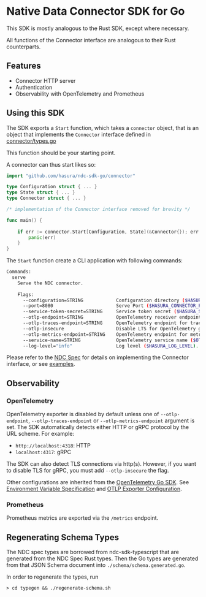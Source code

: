 # Native Data Connector SDK for Go

This SDK is mostly analogous to the Rust SDK, except where necessary.

All functions of the Connector interface are analogous to their Rust counterparts.

## Features

- Connector HTTP server 
- Authentication
- Observability with OpenTelemetry and Prometheus

## Using this SDK

The SDK exports a `Start` function, which takes a `connector` object, that is an object that implements the `Connector` interface defined in [connector/types.go](connector/types.go)

This function should be your starting point.

A connector can thus start likes so:

```go
import "github.com/hasura/ndc-sdk-go/connector"

type Configuration struct { ... }
type State struct { ... }
type Connector struct { ... }

/* implementation of the Connector interface removed for brevity */

func main() {
  
	if err := connector.Start[Configuration, State](&Connector{}); err != nil {
		panic(err)
	}
}
```

The `Start` function create a CLI application with following commands: 

```sh
Commands:
  serve
    Serve the NDC connector.
		
    Flags:
      --configuration=STRING            Configuration directory ($HASURA_CONFIGURATION_DIRECTORY).
      --port=8080                       Serve Port ($HASURA_CONNECTOR_PORT).
      --service-token-secret=STRING     Service token secret ($HASURA_SERVICE_TOKEN_SECRET).
      --otlp-endpoint=STRING            OpenTelemetry receiver endpoint that is set as default for all types ($OTEL_EXPORTER_OTLP_ENDPOINT).
      --otlp-traces-endpoint=STRING     OpenTelemetry endpoint for traces ($OTEL_EXPORTER_OTLP_TRACES_ENDPOINT).
      --otlp-insecure                   Disable LTS for OpenTelemetry gRPC exporters ($OTEL_EXPORTER_OTLP_INSECURE).
      --otlp-metrics-endpoint=STRING    OpenTelemetry endpoint for metrics ($OTEL_EXPORTER_OTLP_METRICS_ENDPOINT).
      --service-name=STRING             OpenTelemetry service name ($OTEL_SERVICE_NAME).
      --log-level="info"                Log level ($HASURA_LOG_LEVEL).
```

Please refer to the [NDC Spec](https://hasura.github.io/ndc-spec/) for details on implementing the Connector interface, or see [examples](./example).  

## Observability

### OpenTelemetry

OpenTelemetry exporter is disabled by default unless one of `--otlp-endpoint`, `--otlp-traces-endpoint` or `--otlp-metrics-endpoint` argument is set. The SDK automatically detects either HTTP or gRPC protocol by the URL scheme. For example:

- `http://localhost:4318`: HTTP
- `localhost:4317`: gRPC

The SDK can also detect TLS connections via http(s). However, if you want to disable TLS for gRPC, you must add `--otlp-insecure` the flag.

Other configurations are inherited from the [OpenTelemetry Go SDK](https://github.com/open-telemetry/opentelemetry-go). See [Environment Variable Specification](https://opentelemetry.io/docs/specs/otel/configuration/sdk-environment-variables/) and [OTLP Exporter Configuration](https://opentelemetry.io/docs/languages/sdk-configuration/otlp-exporter/).

### Prometheus

Prometheus metrics are exported via the `/metrics` endpoint.

## Regenerating Schema Types

The NDC spec types are borrowed from ndc-sdk-typescript that are generated from the NDC Spec Rust types.
Then the Go types are generated from that JSON Schema document into `./schema/schema.generated.go`.

In order to regenerate the types, run

```
> cd typegen && ./regenerate-schema.sh
```
